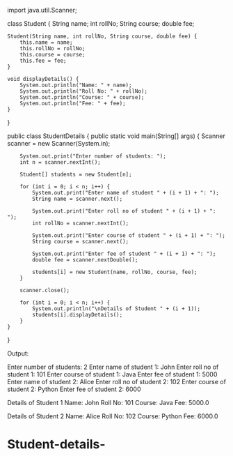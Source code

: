 
import java.util.Scanner;

class Student {
    String name;
    int rollNo;
    String course;
    double fee;

    Student(String name, int rollNo, String course, double fee) {
        this.name = name;
        this.rollNo = rollNo;
        this.course = course;
        this.fee = fee;
    }

    void displayDetails() {
        System.out.println("Name: " + name);
        System.out.println("Roll No: " + rollNo);
        System.out.println("Course: " + course);
        System.out.println("Fee: " + fee);
    }
}

public class StudentDetails {
    public static void main(String[] args) {
        Scanner scanner = new Scanner(System.in);

        System.out.print("Enter number of students: ");
        int n = scanner.nextInt();

        Student[] students = new Student[n];

        for (int i = 0; i < n; i++) {
            System.out.print("Enter name of student " + (i + 1) + ": ");
            String name = scanner.next();

            System.out.print("Enter roll no of student " + (i + 1) + ": ");
            int rollNo = scanner.nextInt();

            System.out.print("Enter course of student " + (i + 1) + ": ");
            String course = scanner.next();

            System.out.print("Enter fee of student " + (i + 1) + ": ");
            double fee = scanner.nextDouble();

            students[i] = new Student(name, rollNo, course, fee);
        }

        scanner.close();

        for (int i = 0; i < n; i++) {
            System.out.println("\nDetails of Student " + (i + 1));
            students[i].displayDetails();
        }
    }
}


Output:


Enter number of students: 2
Enter name of student 1: John
Enter roll no of student 1: 101
Enter course of student 1: Java
Enter fee of student 1: 5000
Enter name of student 2: Alice
Enter roll no of student 2: 102
Enter course of student 2: Python
Enter fee of student 2: 6000

Details of Student 1
Name: John
Roll No: 101
Course: Java
Fee: 5000.0

Details of Student 2
Name: Alice
Roll No: 102
Course: Python
Fee: 6000.0
# Student-details-
